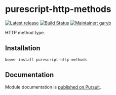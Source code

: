 # purescript-http-methods

[![Latest release](http://img.shields.io/github/release/purescript-contrib/purescript-http-methods.svg)](https://github.com/purescript-contrib/purescript-http-methods/releases)
[![Build Status](https://travis-ci.org/purescript-contrib/purescript-http-methods.svg?branch=master)](https://travis-ci.org/purescript-contrib/purescript-http-methods)
[![Maintainer: garyb](https://img.shields.io/badge/maintainer-garyb-lightgrey.svg)](http://github.com/garyb)

HTTP method type.

## Installation

```
bower install purescript-http-methods
```

## Documentation

Module documentation is [published on Pursuit](http://pursuit.purescript.org/packages/purescript-http-methods).
